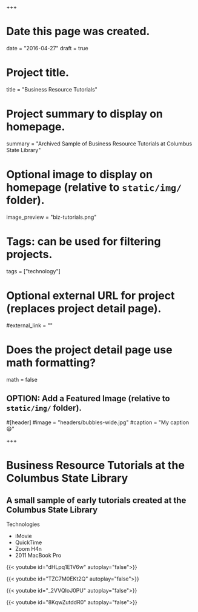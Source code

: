 +++
# Date this page was created.
date = "2016-04-27"
draft = true

# Project title.
title = "Business Resource Tutorials"

# Project summary to display on homepage.
summary = "Archived Sample of Business Resource Tutorials at Columbus State Library"

# Optional image to display on homepage (relative to `static/img/` folder).
image_preview = "biz-tutorials.png"

# Tags: can be used for filtering projects.
tags = ["technology"]

# Optional external URL for project (replaces project detail page).
#external_link = ""

# Does the project detail page use math formatting?
math = false

## OPTION: Add a Featured Image (relative to `static/img/` folder).
#[header]
#image = "headers/bubbles-wide.jpg"
#caption = "My caption :smile:"

+++

# Business Resource Tutorials at the Columbus State Library
## A small sample of early tutorials created at the Columbus State Library

Technologies

- iMovie
- QuickTime
- Zoom H4n
- 2011 MacBook Pro


{{< youtube id="dHLpq1E1V6w" autoplay="false">}}  

{{< youtube id="TZC7M0EKt2Q" autoplay="false">}}  
  
{{< youtube id="_2VVQIoJ0PU" autoplay="false">}}  
  
{{< youtube id="8KqwZutddR0" autoplay="false">}}

